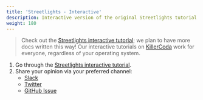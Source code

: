 ```yaml
---
title: 'Streetlights - Interactive'
description: Interactive version of the original Streetlights tutorial.
weight: 180
---
```


> Check out the [Streetlights interactive tutorial](https://killercoda.com/asyncapi/scenario/streetlight-tut-v3); we plan to have more docs written this way! Our interactive tutorials on [KillerCoda](https://killercoda.com) work for everyone, regardless of your operating system.

1. Go through the [Streetlights interactive tutorial](https://killercoda.com/asyncapi/scenario/streetlight-tut-v3).
2. Share your opinion via your preferred channel:
   - [Slack](https://www.asyncapi.com/slack-invite/)
   - [Twitter](https://twitter.com/AsyncAPISpec)
   - [GitHub Issue](https://github.com/asyncapi/website/issues/)
